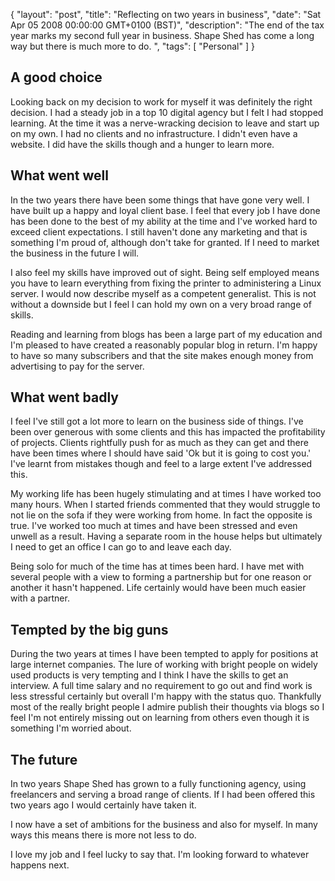 {
  "layout": "post",
  "title": "Reflecting on two years in business",
  "date": "Sat Apr 05 2008 00:00:00 GMT+0100 (BST)",
  "description": "The end of the tax year marks my second full year in business. Shape Shed has come a long way but there is much more to do. ",
  "tags": [
    "Personal"
  ]
}

## A good choice

Looking back on my decision to work for myself it was definitely the right decision. I had a steady job in a top 10 digital agency but I felt I had stopped learning. At the time it was a nerve-wracking decision to leave and start up on my own. I had no clients and no infrastructure. I didn't even have a website. I did have the skills though and a hunger to learn more. 

## What went well

In the two years there have been some things that have gone very well. I have built up a happy and loyal client base. I feel that every job I have done has been done to the best of my ability at the time and I've worked hard to exceed client expectations. I still haven't done any marketing and that is something I'm proud of, although don't take for granted. If I need to market the business in the future I will. 

I also feel my skills have improved out of sight. Being self employed means you have to learn everything from fixing the printer to administering a Linux server. I would now describe myself as a competent generalist. This is not without a downside but I feel I can hold my own on a very broad range of skills. 

Reading and learning from blogs has been a large part of my education and I'm pleased to have created a reasonably popular blog in return. I'm happy to have so many subscribers and that the site makes enough money from advertising to pay for the server.

## What went badly

I feel I've still got a lot more to learn on the business side of things. I've been over generous with some clients and this has impacted the profitability of projects. Clients rightfully push for as much as they can get and there have been times where I should have said 'Ok but it is going to cost you.' I've learnt from mistakes though and feel to a large extent I've addressed this. 

My working life has been hugely stimulating and at times I have worked too many hours. When I started friends commented that they would struggle to not lie on the sofa if they were working from home. In fact the opposite is true. I've worked too much at times and have been stressed and even unwell as a result. Having a separate room in the house helps but ultimately I need to get an office I can go to and leave each day. 

Being solo for much of the time has at times been hard. I have met with several people with a view to forming a partnership but for one reason or another it hasn't happened. Life certainly would have been much easier with a partner.

## Tempted by the big guns

During the two years at times I have been tempted to apply for positions at large internet companies. The lure of working with bright people on widely used products is very tempting and I think I have the skills to get an interview. A full time salary and no requirement to go out and find work is less stressful certainly but overall I'm happy with the status quo. Thankfully most of the really bright people I admire publish their thoughts via blogs so I feel I'm not entirely missing out on learning from others even though it is something I'm worried about.

## The future

In two years Shape Shed has grown to a fully functioning agency, using freelancers and serving a broad range of clients. If I had been offered this two years ago I would certainly have taken it. 

I now have a set of ambitions for the business and also for myself. In many ways this means there is more not less to do. 

I love my job and I feel lucky to say that. I'm looking forward to whatever happens next.
